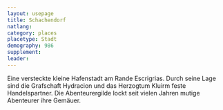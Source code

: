 ```yaml
---
layout: usepage
title: Schachendorf
natlang:
category: places
placetype: Stadt
demography: 986
supplement:
leader: 
---
```


Eine versteckte kleine Hafenstadt am Rande Escrigrias. Durch seine Lage sind die Grafschaft Hydracion und das Herzogtum
Kluirm feste Handelspartner. Die Abenteurergilde lockt seit vielen Jahren mutige Abenteurer ihre Gemäuer.